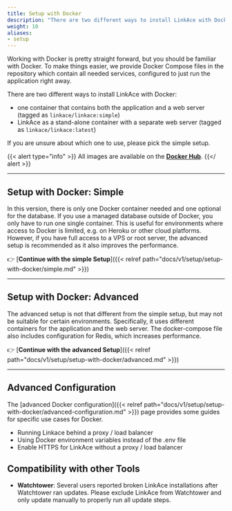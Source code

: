```yaml
---
title: Setup with Docker
description: "There are two different ways to install LinkAce with Docker: one container that contains both the application and a web server, and LinkAce as a stand-alone container with a separate web server."
weight: 10
aliases:
- setup
---
```


Working with Docker is pretty straight forward, but you should be familiar with Docker. To make things easier, we provide Docker Compose files in the repository which contain all needed services, configured to just run the application right away.

There are two different ways to install LinkAce with Docker:

* one container that contains both the application and a web server (tagged as `linkace/linkace:simple`)
* LinkAce as a stand-alone container with a separate web server (tagged as `linkace/linkace:latest`)

If you are unsure about which one to use, please pick the simple setup. 

{{< alert type="info" >}}
All images are available on the [**Docker Hub**](https://hub.docker.com/r/linkace/linkace).
{{</ alert >}}


---


## Setup with Docker: Simple

In this version, there is only one Docker container needed and one optional for the database. If you use a managed database outside of Docker, you only have to run one single container. This is useful for environments where access to Docker is limited, e.g. on Heroku or other cloud platforms. However, if you have full access to a VPS or root server, the advanced setup is recommended as it also improves the performance.

👉  [**Continue with the simple Setup**]({{< relref path="docs/v1/setup/setup-with-docker/simple.md" >}})


---


## Setup with Docker: Advanced

The advanced setup is not that different from the simple setup, but may not be suitable for certain environments. Specifically, it uses different containers for the application and the web server. The docker-compose file also includes configuration for Redis, which increases performance.

👉  [**Continue with the advanced Setup**]({{< relref path="docs/v1/setup/setup-with-docker/advanced.md" >}})


---


## Advanced Configuration

The [advanced Docker configuration]({{< relref path="docs/v1/setup/setup-with-docker/advanced-configuration.md" >}}) page provides some guides for specific use cases for Docker.

- Running Linkace behind a proxy / load balancer
- Using Docker environment variables instead of the .env file
- Enable HTTPS for LinkAce without a proxy / load balancer


## Compatibility with other Tools

- **Watchtower**: Several users reported broken LinkAce installations after Watchtower ran updates. Please exclude LinkAce from Watchtower and only update manually to properly run all update steps.
